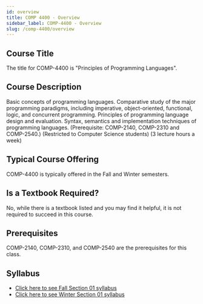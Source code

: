 ```yaml
---
id: overview
title: COMP 4400 - Overview
sidebar_label: COMP-4400 - Overview
slug: /comp-4400/overview
---
```


## Course Title

The title for COMP-4400 is "Principles of Programming Languages".

## Course Description

Basic concepts of programming languages. Comparative study of the major programming paradigms, including imperative, object-oriented, functional, logic, and concurrent programming. Principles of programming language design and evaluation. Syntax, semantics and implementation techniques of programming languages. (Prerequisite: COMP-2140, COMP-2310 and COMP-2540.) (Restricted to Computer Science students) (3 lecture hours a week)

## Typical Course Offering

COMP-4400 is typically offered in the Fall and Winter semesters.

## Is a Textbook Required?

No, while there is a textbook listed and you may find it helpful, it is not required to succeed in this course.

## Prerequisites

COMP-2140, COMP-2310, and COMP-2540 are the prerequisites for this class.

## Syllabus

- [Click here to see Fall Section 01 syllabus](../../resources/syllabus/COMP-4400-01%20F24.pdf)
- [Click here to see Winter Section 01 syllabus](../../resources/syllabus/COMP-4400-01%20W24.pdf)

